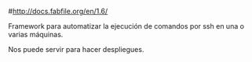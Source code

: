 #http://docs.fabfile.org/en/1.6/

Framework para automatizar la ejecución de comandos por ssh en una o varias máquinas.

Nos puede servir para hacer despliegues.
